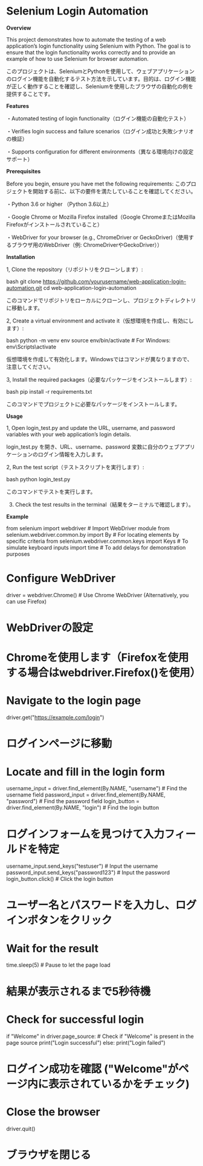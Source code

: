 

# Selenium Login Automation

**Overview**

This project demonstrates how to automate the testing of a web application’s login functionality using Selenium with Python. The goal is to ensure that the login functionality works correctly and to provide an example of how to use Selenium for browser automation.

このプロジェクトは、SeleniumとPythonを使用して、ウェブアプリケーションのログイン機能を自動化するテスト方法を示しています。目的は、ログイン機能が正しく動作することを確認し、Seleniumを使用したブラウザの自動化の例を提供することです。






**Features**

・Automated testing of login functionality（ログイン機能の自動化テスト）

・Verifies login success and failure scenarios（ログイン成功と失敗シナリオの検証）

・Supports configuration for different environments（異なる環境向けの設定サポート）






**Prerequisites**

Before you begin, ensure you have met the following requirements:
このプロジェクトを開始する前に、以下の要件を満たしていることを確認してください。

・Python 3.6 or higher （Python 3.6以上）

・Google Chrome or Mozilla Firefox installed（Google ChromeまたはMozilla Firefoxがインストールされていること）

・WebDriver for your browser (e.g., ChromeDriver or GeckoDriver)（使用するブラウザ用のWebDriver（例: ChromeDriverやGeckoDriver））






**Installation**

1, Clone the repository（リポジトリをクローンします）:

 bash  git clone https://github.com/yourusername/web-application-login-automation.git  cd web-application-login-automation  
 
このコマンドでリポジトリをローカルにクローンし、プロジェクトディレクトリに移動します。


2, Create a virtual environment and activate it（仮想環境を作成し、有効にします）:

bash  python -m venv env  source env/bin/activate  # For Windows: env\Scripts\activate 

仮想環境を作成して有効化します。Windowsではコマンドが異なりますので、注意してください。



3, Install the required packages（必要なパッケージをインストールします）:

 bash  pip install -r requirements.txt 
 
このコマンドでプロジェクトに必要なパッケージをインストールします。






**Usage**

1, Open login_test.py and update the URL, username, and password variables with your web application’s login details.

login_test.py を開き、URL、username、password 変数に自分のウェブアプリケーションのログイン情報を入力します。



2, Run the test script（テストスクリプトを実行します）:

 bash  python login_test.py  
 
このコマンドでテストを実行します。


3. Check the test results in the terminal（結果をターミナルで確認します）。



   


**Example**

from selenium import webdriver  # Import WebDriver module
from selenium.webdriver.common.by import By  # For locating elements by specific criteria
from selenium.webdriver.common.keys import Keys  # To simulate keyboard inputs
import time  # To add delays for demonstration purposes

# Configure WebDriver
driver = webdriver.Chrome()  # Use Chrome WebDriver (Alternatively, you can use Firefox)
# WebDriverの設定
# Chromeを使用します（Firefoxを使用する場合はwebdriver.Firefox()を使用）

# Navigate to the login page
driver.get("https://example.com/login")
# ログインページに移動

# Locate and fill in the login form
username_input = driver.find_element(By.NAME, "username")  # Find the username field
password_input = driver.find_element(By.NAME, "password")  # Find the password field
login_button = driver.find_element(By.NAME, "login")  # Find the login button
# ログインフォームを見つけて入力フィールドを特定

username_input.send_keys("testuser")  # Input the username
password_input.send_keys("password123")  # Input the password
login_button.click()  # Click the login button
# ユーザー名とパスワードを入力し、ログインボタンをクリック

# Wait for the result
time.sleep(5)  # Pause to let the page load
# 結果が表示されるまで5秒待機

# Check for successful login
if "Welcome" in driver.page_source:  # Check if "Welcome" is present in the page source
  print("Login successful")
else:
  print("Login failed")
# ログイン成功を確認 ("Welcome"がページ内に表示されているかをチェック)

# Close the browser
driver.quit()
# ブラウザを閉じる
